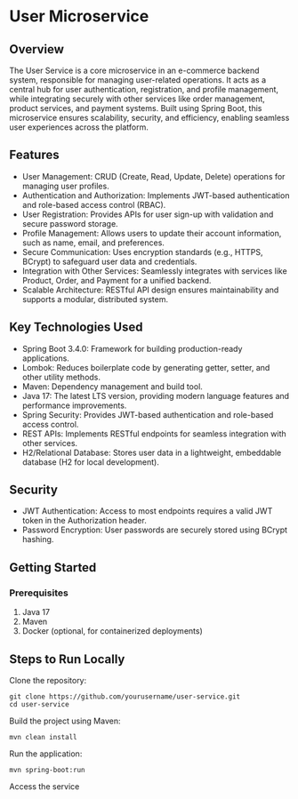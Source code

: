 # User Microservice

## Overview
The User Service is a core microservice in an e-commerce backend system, responsible for managing user-related operations. It acts as a central hub for user authentication, registration, and profile management, while integrating securely with other services like order management, product services, and payment systems. Built using Spring Boot, this microservice ensures scalability, security, and efficiency, enabling seamless user experiences across the platform.

## Features
- User Management: CRUD (Create, Read, Update, Delete) operations for managing user profiles.
- Authentication and Authorization: Implements JWT-based authentication and role-based access control (RBAC).
- User Registration: Provides APIs for user sign-up with validation and secure password storage.
- Profile Management: Allows users to update their account information, such as name, email, and preferences.
- Secure Communication: Uses encryption standards (e.g., HTTPS, BCrypt) to safeguard user data and credentials.
- Integration with Other Services: Seamlessly integrates with services like Product, Order, and Payment for a unified backend.
- Scalable Architecture: RESTful API design ensures maintainability and supports a modular, distributed system.

## Key Technologies Used
- Spring Boot 3.4.0: Framework for building production-ready applications.
- Lombok: Reduces boilerplate code by generating getter, setter, and other utility methods.
- Maven: Dependency management and build tool.
- Java 17: The latest LTS version, providing modern language features and performance improvements.
- Spring Security: Provides JWT-based authentication and role-based access control.
- REST APIs: Implements RESTful endpoints for seamless integration with other services.
- H2/Relational Database: Stores user data in a lightweight, embeddable database (H2 for local development).

## Security
- JWT Authentication: Access to most endpoints requires a valid JWT token in the Authorization header.
- Password Encryption: User passwords are securely stored using BCrypt hashing.

## Getting Started
### Prerequisites
1. Java 17
2. Maven
3. Docker (optional, for containerized deployments)

## Steps to Run Locally
Clone the repository:
```
git clone https://github.com/yourusername/user-service.git  
cd user-service  

```
Build the project using Maven:
```
mvn clean install  

```
Run the application:
```
mvn spring-boot:run  

```
Access the service
